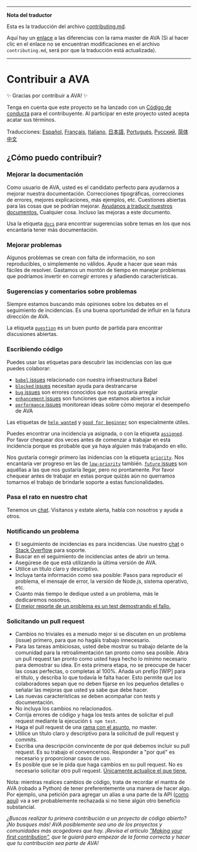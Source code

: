 ___
**Nota del traductor**

Esta es la traducción del archivo [contributing.md](https://github.com/avajs/ava/blob/main/.github/CONTRIBUTING.md). 

Aquí hay un [enlace](https://github.com/avajs/ava/compare/4111f9483f2ff6a158b603735a712eee3ab074c4...master#diff-cc4aac3e9be04e0413c9520f223b493c) a las diferencias con la rama master de AVA (Si al hacer clic en el enlace no se encuentran modificaciones en el archivo `contributing.md`, será por que la traducción está actualizada).
___
# Contribuir a AVA

✨ Gracias por contribuir a AVA! ✨

Tenga en cuenta que este proyecto se ha lanzado con un [Código de conducta](code-of-conduct.md) para el contribuyente. Al participar en este proyecto usted acepta acatar sus términos.

Traducciones: [Español](https://github.com/avajs/ava-docs/blob/master/es_ES/contributing.md), [Français](https://github.com/avajs/ava-docs/blob/master/fr_FR/contributing.md), [Italiano](https://github.com/avajs/ava-docs/blob/master/it_IT/contributing.md), [日本語](https://github.com/avajs/ava-docs/blob/master/ja_JP/contributing.md), [Portugués](https://github.com/avajs/ava-docs/blob/master/pt_BR/contributing.md), [Русский](https://github.com/avajs/ava-docs/blob/master/ru_RU/contributing.md), [简体中文](https://github.com/avajs/ava-docs/blob/master/zh_CN/contributing.md)

## ¿Cómo puedo contribuir?

### Mejorar la documentación

Como usuario de AVA, usted es el candidato perfecto para ayudarnos a mejorar nuestra documentación. Correcciones tipográficas, correcciones de errores, mejores explicaciones, más ejemplos, etc. Cuestiones abiertas para las cosas que se podrían mejorar. [Ayudanos a traducir nuestros documentos.](https://github.com/avajs/ava-docs) Cualquier cosa. Incluso las mejoras a este documento.

Usa la etiqueta [`docs`](https://github.com/avajs/ava/labels/docs) para encontrar sugerencias sobre temas en los que nos encantaría tener más documentación.

### Mejorar problemas

Algunos problemas se crean con falta de información, no son reproducibles, o simplemente no válidos. Ayude a hacer que sean más fáciles de resolver. Gastamos un montón de tiempo en manejar problemas que podríamos invertir en corregir errores y añadiendo características.

### Sugerencias y comentarios sobre problemas

Siempre estamos buscando más opiniones sobre los debates en el seguimiento de incidencias. Es una buena oportunidad de influir en la futura dirección de AVA.

La etiqueta [`question`](https://github.com/avajs/ava/labels/question) es un buen punto de partida para encontrar discusiones abiertas.

### Escribiendo código

Puedes usar las etiquetas para descubrir las incidencias con las que puedes colaborar:

* [`babel` issues](https://github.com/avajs/ava/labels/babel) relacionado con nuestra infraestructura Babel
* [`blocked` issues](https://github.com/avajs/ava/labels/blocked) necesitan ayuda para destrancarse
* [`bug` issues](https://github.com/avajs/ava/labels/bug) son errores conocidos que nos gustaría arreglar
* [`enhancement` issues](https://github.com/avajs/ava/labels/enhancement) son funciones que estamos abiertos a incluir
* [`performance` issues](https://github.com/avajs/ava/labels/performance) monitorean ideas sobre cómo mejorar el desempeño de AVA

Las etiquetas de [`help wanted`](https://github.com/avajs/ava/labels/help%20wanted) y [`good for beginner`](https://github.com/avajs/ava/labels/good%20for%20beginner) son especialmente útiles.

Puedes encontrar una incidencia ya asignada, o con la etiqueta [`assigned`](https://github.com/avajs/ava/labels/assigned). Por favor chequear dos veces antes de comenzar a trabajar en esta incidencia porque es probable que ya haya alguien más trabajando en ello.

Nos gustaría corregir primero las inidencias con la etiqueta [`priority`](https://github.com/avajs/ava/labels/priority). Nos encantaría ver progreso en las de [`low-priority`](https://github.com/avajs/ava/labels/low%20priority) también. [`future` issues](https://github.com/avajs/ava/labels/future) son aquéllas a las que nos gustaría llegar, pero no prontamente. Por favor chequear antes de trabajar en estas porque quizás aún no querramos tomarnos el trabajo de brindarle soporte a estas funcionalidades.

### Pasa el rato en nuestro chat

Tenemos un [chat](https://gitter.im/avajs/ava). Visitanos y estate alerta, habla con nosotros y ayuda a otros.

### Notificando un problema

- El seguimiento de incidencias es para incidencias. Use nuestro [chat](https://gitter.im/avajs/ava) o [Stack Overflow](https://stackoverflow.com/questions/tagged/ava) para soporte.
- Buscar en el seguimiento de incidencias antes de abrir un tema.
- Asegúrese de que está utilizando la última versión de AVA.
- Utilice un título claro y descriptivo.
- Incluya tanta información como sea posible: Pasos para reproducir el problema, el mensaje de error, la versión de Node.js, sistema operativo, etc.
- Cuanto más tiempo le dedique usted a un problema, más le dedicaremos nosotros.
- [El mejor reporte de un problema es un test demostrando el fallo.](https://twitter.com/sindresorhus/status/579306280495357953)

### Solicitando un pull request

- Cambios no triviales es a menudo mejor si se discuten en un problema (issue) primero, para que no hagáis trabajo innecesario.
- Para las tareas ambiciosas, usted debe mostrar su trabajo delante de la comunidad para la retroalimentación tan pronto como sea posible. Abra un pull request tan pronto como usted haya hecho lo mínimo necesario para demostrar su idea. En esta primera etapa, no se preocupe de hacer las cosas perfectas, o completas al 100%. Añada un prefijo [WIP] para el título, y describa lo que todavía le falta hacer. Esto permite que los colaboradores sepan que no deben fijarse en los pequeños detalles o señalar las mejoras que usted ya sabe que debe hacer.
- Las nuevas características se deben acompañar con tests y documentación.
- No incluya los cambios no relacionados.
- Corrija errores de código y haga los tests antes de solicitar el pull request mediante la ejecución `$ npm test`.
- Haga el pull request de una [rama con el asunto](https://github.com/dchelimsky/rspec/wiki/Topic-Branches), no master.
- Utilice un título claro y descriptivo para la solicitud de pull request y commits.
- Escriba una descripción convincente de por qué debemos incluir su pull request. Es su trabajo el convencernos. Responder a "por qué" es necesario y proporcionar casos de uso.
- Es posible que se le pida que haga cambios en su pull request. No es necesario solicitar otro pull request. [Únicamente actualice el que tiene.](https://github.com/RichardLitt/knowledge/blob/master/github/amending-a-commit-guide.md)

Nota: mientras realices cambios de código, trata de recordar el mantra de AVA (robado a Python) de tener preferentemente una manera de hacer algo. Por ejemplo, una petición para agregar un alias a una parte de la API ([como aquí](https://github.com/avajs/ava/pull/663)) va a ser probablemente rechazada si no tiene algún otro beneficio substancial.

*¿Buscas realizar tu primera contribución a un proyecto de código abierto? ¡No busques más! AVA posiblemente sea uno de los proyectos y comunidades más acogedores que hay. ¡Revisa el artículo ["Making your first contribution"](https://medium.com/@vadimdemedes/making-your-first-contribution-de6576ddb190), que te guiará para empezar de la forma correcta y hacer que tu contribución sea parte de AVA!*
